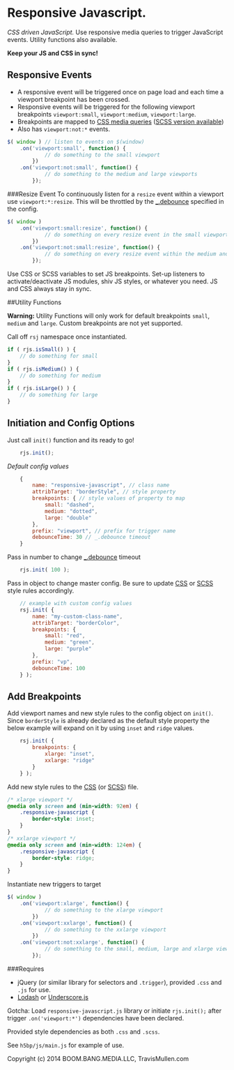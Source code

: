 # Responsive Javascript.
_CSS driven JavaScript._ Use responsive media queries to trigger JavaScript events. Utility functions also available.

**Keep your JS and CSS in sync!**

## Responsive Events
- A responsive event will be triggered once on page load and each time a viewport breakpoint has been crossed. 
- Responsive events will be triggered for the following viewport breakpoints `viewport:small`, `viewport:medium`, `viewport:large`. 
- Breakpoints are mapped to [CSS media queries](https://github.com/TravisMullen/responsive-javascript/blob/master/css/responsive-javascript.css) ([SCSS version available](https://github.com/TravisMullen/responsive-javascript/blob/master/scss/responsive-javascript.scss)) 
- Also has `viewport:not:*` events.

```js
$( window ) // listen to events on $(window)
    .on('viewport:small', function() {
            // do something to the small viewport
        })
    .on('viewport:not:small', function() {
            // do something to the medium and large viewports
        });
```

###Resize Event
To continuously listen for a `resize` event within a viewport use `viewport:*:resize`. This will be throttled by the [_.debounce](https://lodash.com/docs#debounce) specified in the config. 

```js
$( window )
    .on('viewport:small:resize', function() {
            // do something on every resize event in the small viewport
        })
    .on('viewport:not:small:resize', function() {
            // do something on every resize event within the medium and large viewports
        });
```

Use CSS or SCSS variables to set JS breakpoints. Set-up listeners to activate/deactivate JS modules, shiv JS styles, or whatever you need. JS and CSS always stay in sync.


##Utility Functions 

**Warning:** Utility Functions will only work for default breakpoints `small`, `medium` and `large`. Custom breakpoints are not yet supported. 

Call off `rsj` namespace once instantiated.
```js
if ( rjs.isSmall() ) {
    // do something for small 
}
if ( rjs.isMedium() ) {
    // do something for medium
}
if ( rjs.isLarge() ) {
    // do something for large
}
```


## Initiation and Config Options


Just call `init()` function and its ready to go!
```js
    rjs.init();
```
_Default config values_ 
```js
    {
        name: "responsive-javascript", // class name
        attribTarget: "borderStyle", // style property
        breakpoints: { // style values of property to map
            small: "dashed",
            medium: "dotted",
            large: "double"
        },
        prefix: "viewport", // prefix for trigger name
        debounceTime: 30 // _.debounce timeout
    }
```

Pass in number to change [_.debounce](https://lodash.com/docs#debounce) timeout
```js
    rjs.init( 100 );
```

Pass in object to change master config. Be sure to update [CSS](https://github.com/TravisMullen/responsive-javascript/blob/master/css/responsive-javascript.css) or [SCSS](https://github.com/TravisMullen/responsive-javascript/blob/master/scss/responsive-javascript.scss) style rules accordingly. 
```js
    // example with custom config values
    rsj.init( {
        name: "my-custom-class-name",
        attribTarget: "borderColor",
        breakpoints: {
            small: "red",
            medium: "green",
            large: "purple"
        },
        prefix: "vp",
        debounceTime: 100
    } );
```

## Add Breakpoints

Add viewport names and new style rules to the config object on `init()`. Since `borderStyle` is already declared as the default style property the below example will expand on it by using `inset` and `ridge` values.
```js
    rsj.init( {
        breakpoints: {
            xlarge: "inset",
            xxlarge: "ridge"
        }
    } );
```

Add new style rules to the [CSS](https://github.com/TravisMullen/responsive-javascript/blob/master/css/responsive-javascript.css) (or [SCSS](https://github.com/TravisMullen/responsive-javascript/blob/master/scss/responsive-javascript.scss)) file.
```css
/* xlarge viewport */
@media only screen and (min-width: 92em) {
    .responsive-javascript {
        border-style: inset;
    }
}
/* xxlarge viewport */
@media only screen and (min-width: 124em) {
    .responsive-javascript {
        border-style: ridge;
    }
}
```

Instantiate new triggers to target
```js
$( window )
    .on('viewport:xlarge', function() {
            // do something to the xlarge viewport
        })
    .on('viewport:xxlarge', function() {
            // do something to the xxlarge viewport
        })
    .on('viewport:not:xxlarge', function() {
            // do something to the small, medium, large and xlarge viewports
        });
```

###Requires
- jQuery (or similar library for selectors and `.trigger`), provided `.css` and `.js` for use.
- [Lodash](https://lodash.com/docs#debounce) or [Underscore.js](http://underscorejs.org/#debounce)

Gotcha: Load `responsive-javascript.js` library or initiate `rjs.init();` after trigger `.on('viewport:*')` dependencies have been declared. 

Provided style dependencies as both `.css` and `.scss`.

See `h5bp/js/main.js` for example of use.



Copyright (c) 2014 BOOM.BANG.MEDIA.LLC, TravisMullen.com